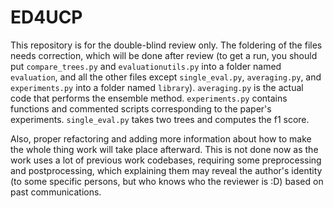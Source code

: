 # ED4UCP

This repository is for the double-blind review only. The foldering of the files needs correction, which will be done after review (to get a run, you should put `compare_trees.py` and `evaluationutils.py` into a folder named `evaluation`, and all the other files except `single_eval.py`, `averaging.py`, and `experiments.py` into a folder named `library`). `averaging.py` is the actual code that performs the ensemble method. `experiments.py` contains functions and commented scripts corresponding to the paper's experiments. `single_eval.py` takes two trees and computes the f1 score.

Also, proper refactoring and adding more information about how to make the whole thing work will take place afterward. This is not done now as the work uses a lot of previous work codebases, requiring some preprocessing and postprocessing, which explaining them may reveal the author's identity (to some specific persons, but who knows who the reviewer is :D) based on past communications.
